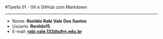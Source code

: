 #Tarefa 01 - Git e GitHub com Markdown
* * *
* Nome: **Renildo Rabi Vale Dos Santos**
* Usúario: **Renildo15**
* E-mail: **<rabi.vale.133@ufrn.edu.br>**